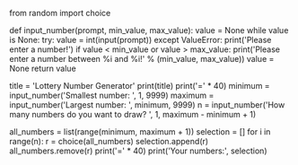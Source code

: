 
from random import choice

def input_number(prompt, min_value, max_value):
	value = None
	while value is None:
		try:
			value = int(input(prompt))
		except ValueError:
			print('Please enter a number!')
		if value < min_value or value > max_value:
			print('Please enter a number between %i and %i!' % 
			       (min_value, max_value))
			value = None
	return value

title = 'Lottery Number Generator'
print(title)
print('=' * 40)
minimum = input_number('Smallest number: ', 1, 9999)
maximum = input_number('Largest number: ', minimum, 9999)
n = input_number('How many numbers do you want to draw? ', 
                 1, maximum - minimum + 1)

all_numbers = list(range(minimum, maximum + 1))
selection = []
for i in range(n):
	r = choice(all_numbers)
	selection.append(r)
	all_numbers.remove(r)
print('=' * 40)
print('Your numbers:', selection)
